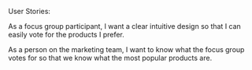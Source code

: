 User Stories:

As a focus group participant, I want a clear intuitive design so that I can easily vote for the products I prefer.

As a person on the marketing team, I want to know what the focus group votes for so that we know what the most popular products are.